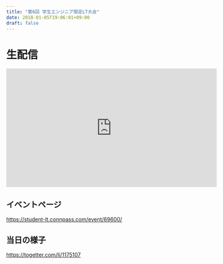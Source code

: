 ```yaml
---
title: "第6回 学生エンジニア限定LT大会"
date: 2018-01-05T19:06:01+09:00
draft: false
---
```


# 生配信

<iframe width="560" height="315" src="https://www.youtube.com/embed/GbikIQyenb0" frameborder="0" gesture="media" allow="encrypted-media" allowfullscreen></iframe>

## イベントページ

https://student-lt.connpass.com/event/69600/

## 当日の様子

https://togetter.com/li/1175107
